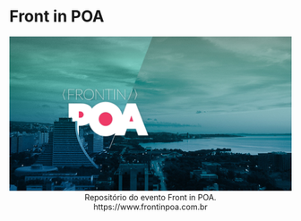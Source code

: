 # Front in POA
<p align="center">
  <img src="/2023/_buildwithastro/public/images/front-in-poa-banner.png">
  Repositório do evento Front in POA.
  <br>
  https://www.frontinpoa.com.br
</p>


